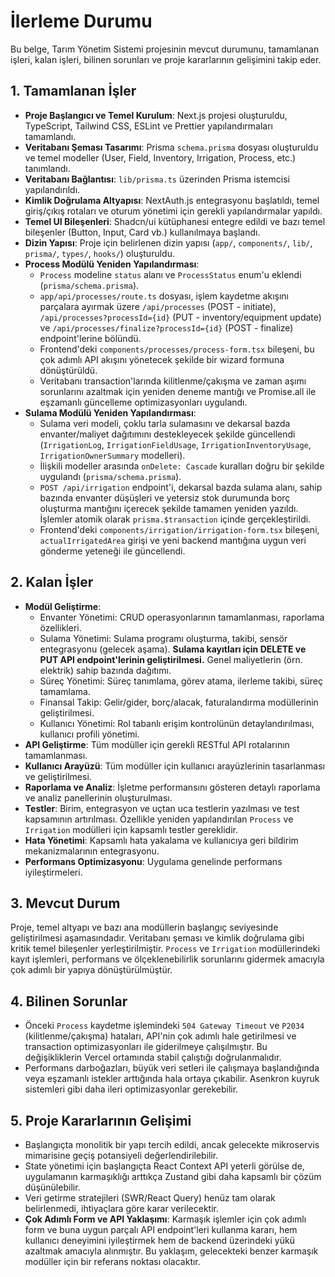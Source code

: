 # İlerleme Durumu

Bu belge, Tarım Yönetim Sistemi projesinin mevcut durumunu, tamamlanan işleri, kalan işleri, bilinen sorunları ve proje kararlarının gelişimini takip eder.

## 1. Tamamlanan İşler
*   **Proje Başlangıcı ve Temel Kurulum**: Next.js projesi oluşturuldu, TypeScript, Tailwind CSS, ESLint ve Prettier yapılandırmaları tamamlandı.
*   **Veritabanı Şeması Tasarımı**: Prisma `schema.prisma` dosyası oluşturuldu ve temel modeller (User, Field, Inventory, Irrigation, Process, etc.) tanımlandı.
*   **Veritabanı Bağlantısı**: `lib/prisma.ts` üzerinden Prisma istemcisi yapılandırıldı.
*   **Kimlik Doğrulama Altyapısı**: NextAuth.js entegrasyonu başlatıldı, temel giriş/çıkış rotaları ve oturum yönetimi için gerekli yapılandırmalar yapıldı.
*   **Temel UI Bileşenleri**: Shadcn/ui kütüphanesi entegre edildi ve bazı temel bileşenler (Button, Input, Card vb.) kullanılmaya başlandı.
*   **Dizin Yapısı**: Proje için belirlenen dizin yapısı (`app/`, `components/`, `lib/`, `prisma/`, `types/`, `hooks/`) oluşturuldu.
*   **Process Modülü Yeniden Yapılandırması**:
    *   `Process` modeline `status` alanı ve `ProcessStatus` enum'u eklendi (`prisma/schema.prisma`).
    *   `app/api/processes/route.ts` dosyası, işlem kaydetme akışını parçalara ayırmak üzere `/api/processes` (POST - initiate), `/api/processes?processId={id}` (PUT - inventory/equipment update) ve `/api/processes/finalize?processId={id}` (POST - finalize) endpoint'lerine bölündü.
    *   Frontend'deki `components/processes/process-form.tsx` bileşeni, bu çok adımlı API akışını yönetecek şekilde bir wizard formuna dönüştürüldü.
    *   Veritabanı transaction'larında kilitlenme/çakışma ve zaman aşımı sorunlarını azaltmak için yeniden deneme mantığı ve Promise.all ile eşzamanlı güncelleme optimizasyonları uygulandı.
*   **Sulama Modülü Yeniden Yapılandırması**:
    *   Sulama veri modeli, çoklu tarla sulamasını ve dekarsal bazda envanter/maliyet dağıtımını destekleyecek şekilde güncellendi (`IrrigationLog`, `IrrigationFieldUsage`, `IrrigationInventoryUsage`, `IrrigationOwnerSummary` modelleri).
    *   İlişkili modeller arasında `onDelete: Cascade` kuralları doğru bir şekilde uygulandı (`prisma/schema.prisma`).
    *   `POST /api/irrigation` endpoint'i, dekarsal bazda sulama alanı, sahip bazında envanter düşüşleri ve yetersiz stok durumunda borç oluşturma mantığını içerecek şekilde tamamen yeniden yazıldı. İşlemler atomik olarak `prisma.$transaction` içinde gerçekleştirildi.
    *   Frontend'deki `components/irrigation/irrigation-form.tsx` bileşeni, `actualIrrigatedArea` girişi ve yeni backend mantığına uygun veri gönderme yeteneği ile güncellendi.

## 2. Kalan İşler
*   **Modül Geliştirme**:
    *   Envanter Yönetimi: CRUD operasyonlarının tamamlanması, raporlama özellikleri.
    *   Sulama Yönetimi: Sulama programı oluşturma, takibi, sensör entegrasyonu (gelecek aşama). **Sulama kayıtları için DELETE ve PUT API endpoint'lerinin geliştirilmesi.** Genel maliyetlerin (örn. elektrik) sahip bazında dağıtımı.
    *   Süreç Yönetimi: Süreç tanımlama, görev atama, ilerleme takibi, süreç tamamlama.
    *   Finansal Takip: Gelir/gider, borç/alacak, faturalandırma modüllerinin geliştirilmesi.
    *   Kullanıcı Yönetimi: Rol tabanlı erişim kontrolünün detaylandırılması, kullanıcı profili yönetimi.
*   **API Geliştirme**: Tüm modüller için gerekli RESTful API rotalarının tamamlanması.
*   **Kullanıcı Arayüzü**: Tüm modüller için kullanıcı arayüzlerinin tasarlanması ve geliştirilmesi.
*   **Raporlama ve Analiz**: İşletme performansını gösteren detaylı raporlama ve analiz panellerinin oluşturulması.
*   **Testler**: Birim, entegrasyon ve uçtan uca testlerin yazılması ve test kapsamının artırılması. Özellikle yeniden yapılandırılan `Process` ve `Irrigation` modülleri için kapsamlı testler gereklidir.
*   **Hata Yönetimi**: Kapsamlı hata yakalama ve kullanıcıya geri bildirim mekanizmalarının entegrasyonu.
*   **Performans Optimizasyonu**: Uygulama genelinde performans iyileştirmeleri.

## 3. Mevcut Durum
Proje, temel altyapı ve bazı ana modüllerin başlangıç seviyesinde geliştirilmesi aşamasındadır. Veritabanı şeması ve kimlik doğrulama gibi kritik temel bileşenler yerleştirilmiştir. `Process` ve `Irrigation` modüllerindeki kayıt işlemleri, performans ve ölçeklenebilirlik sorunlarını gidermek amacıyla çok adımlı bir yapıya dönüştürülmüştür.

## 4. Bilinen Sorunlar
*   Önceki `Process` kaydetme işlemindeki `504 Gateway Timeout` ve `P2034` (kilitlenme/çakışma) hataları, API'nin çok adımlı hale getirilmesi ve transaction optimizasyonları ile giderilmeye çalışılmıştır. Bu değişikliklerin Vercel ortamında stabil çalıştığı doğrulanmalıdır.
*   Performans darboğazları, büyük veri setleri ile çalışmaya başlandığında veya eşzamanlı istekler arttığında hala ortaya çıkabilir. Asenkron kuyruk sistemleri gibi daha ileri optimizasyonlar gerekebilir.

## 5. Proje Kararlarının Gelişimi
*   Başlangıçta monolitik bir yapı tercih edildi, ancak gelecekte mikroservis mimarisine geçiş potansiyeli değerlendirilebilir.
*   State yönetimi için başlangıçta React Context API yeterli görülse de, uygulamanın karmaşıklığı arttıkça Zustand gibi daha kapsamlı bir çözüm düşünülebilir.
*   Veri getirme stratejileri (SWR/React Query) henüz tam olarak belirlenmedi, ihtiyaçlara göre karar verilecektir.
*   **Çok Adımlı Form ve API Yaklaşımı**: Karmaşık işlemler için çok adımlı form ve buna uygun parçalı API endpoint'leri kullanma kararı, hem kullanıcı deneyimini iyileştirmek hem de backend üzerindeki yükü azaltmak amacıyla alınmıştır. Bu yaklaşım, gelecekteki benzer karmaşık modüller için bir referans noktası olacaktır.